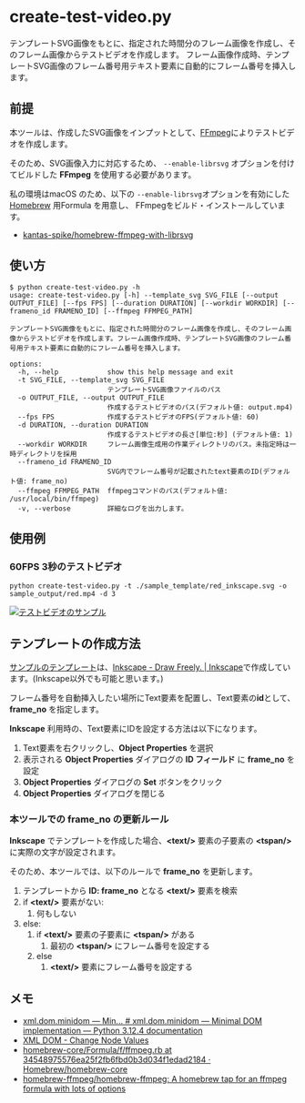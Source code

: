 # create-test-video.py

テンプレートSVG画像をもとに、指定された時間分のフレーム画像を作成し、そのフレーム画像からテストビデオを作成します。
フレーム画像作成時、テンプレートSVG画像のフレーム番号用テキスト要素に自動的にフレーム番号を挿入します。

## 前提

本ツールは、作成したSVG画像をインプットとして、[FFmpeg](https://ffmpeg.org/)によりテストビデオを作成します。

そのため、SVG画像入力に対応するため、 `--enable-librsvg` オプションを付けてビルドした **FFmpeg** を使用する必要があります。

私の環境はmacOS のため、以下の `--enable-librsvg`オプションを有効にした [Homebrew](https://brew.sh/) 用Formula を用意し、
FFmpegをビルド・インストールしています。

- [kantas-spike/homebrew-ffmpeg-with-librsvg](https://github.com/kantas-spike/homebrew-ffmpeg-with-librsvg)

## 使い方

```shell
$ python create-test-video.py -h
usage: create-test-video.py [-h] --template_svg SVG_FILE [--output OUTPUT_FILE] [--fps FPS] [--duration DURATION] [--workdir WORKDIR] [--frameno_id FRAMENO_ID] [--ffmpeg FFMPEG_PATH]

テンプレートSVG画像をもとに、指定された時間分のフレーム画像を作成し、そのフレーム画像からテストビデオを作成します。フレーム画像作成時、テンプレートSVG画像のフレーム番号用テキスト要素に自動的にフレーム番号を挿入します。

options:
  -h, --help            show this help message and exit
  -t SVG_FILE, --template_svg SVG_FILE
                        テンプレートSVG画像ファイルのパス
  -o OUTPUT_FILE, --output OUTPUT_FILE
                        作成するテストビデオのパス(デフォルト値: output.mp4)
  --fps FPS             作成するテストビデオのFPS(デフォルト値: 60)
  -d DURATION, --duration DURATION
                        作成するテストビデオの長さ[単位:秒] (デフォルト値: 1)
  --workdir WORKDIR     フレーム画像生成用の作業ディレクトリのパス。未指定時は一時ディレクトリを採用
  --frameno_id FRAMENO_ID
                        SVG内でフレーム番号が記載されたtext要素のID(デフォルト値: frame_no)
  --ffmpeg FFMPEG_PATH  ffmpegコマンドのパス(デフォルト値: /usr/local/bin/ffmpeg)
  -v, --verbose         詳細なログを出力します。
```

## 使用例

### 60FPS 3秒のテストビデオ

```shell
python create-test-video.py -t ./sample_template/red_inkscape.svg -o sample_output/red.mp4 -d 3
```

[![テストビデオのサンプル](https://img.youtube.com/vi/hKhdDrPCcW0/hqdefault.jpg)](https://youtu.be/hKhdDrPCcW0)

## テンプレートの作成方法

[サンプルのテンプレート](./sample_template/)は、[Inkscape - Draw Freely. | Inkscape](https://inkscape.org/)で作成しています。(Inkscape以外でも可能と思います。)

フレーム番号を自動挿入したい場所にText要素を配置し、Text要素の**id**として、**frame_no** を指定します。

**Inkscape** 利用時の、Text要素にIDを設定する方法は以下になります。

1. Text要素を右クリックし、**Object Properties** を選択
2. 表示される **Object Properties** ダイアログの **ID フィールド** に **frame_no** を設定
3. **Object Properties** ダイアログの **Set** ボタンをクリック
4. **Object Properties** ダイアログを閉じる

### 本ツールでの frame_no の更新ルール

**Inkscape** でテンプレートを作成した場合、**\<text/>** 要素の子要素の **\<tspan/>** に実際の文字が設定されます。

そのため、本ツールでは、以下のルールで **frame_no** を更新します。

1. テンプレートから **ID: frame_no** となる **\<text/>** 要素を検索
2. if **\<text/>** 要素がない:
   1. 何もしない
3. else:
   1. if **\<text/>** 要素の子要素に **\<tspan/>** がある
      1. 最初の **\<tspan/>** にフレーム番号を設定する
   2. else
      1. **\<text/>** 要素にフレーム番号を設定する

## メモ

- [xml.dom.minidom — Min... # xml.dom.minidom — Minimal DOM implementation — Python 3.12.4 documentation](https://docs.python.org/3/library/xml.dom.minidom.html#module-xml.dom.minidom)
- [XML DOM - Change Node Values](https://www.w3schools.com/xml/dom_nodes_set.asp)
- [homebrew-core/Formula/f/ffmpeg.rb at 34548975576ea25f2fb6fbd0b3d034f1edad2184 · Homebrew/homebrew-core](https://github.com/Homebrew/homebrew-core/blob/34548975576ea25f2fb6fbd0b3d034f1edad2184/Formula/f/ffmpeg.rb)
- [homebrew-ffmpeg/homebrew-ffmpeg: A homebrew tap for an ffmpeg formula with lots of options](https://github.com/homebrew-ffmpeg/homebrew-ffmpeg)
